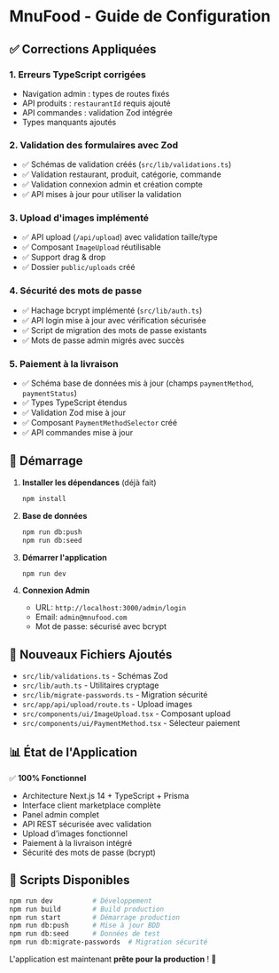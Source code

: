 # MnuFood - Guide de Configuration

## ✅ Corrections Appliquées

### 1. **Erreurs TypeScript corrigées**
- Navigation admin : types de routes fixés
- API produits : `restaurantId` requis ajouté
- API commandes : validation Zod intégrée  
- Types manquants ajoutés

### 2. **Validation des formulaires avec Zod**
- ✅ Schémas de validation créés (`src/lib/validations.ts`)
- ✅ Validation restaurant, produit, catégorie, commande
- ✅ Validation connexion admin et création compte
- ✅ API mises à jour pour utiliser la validation

### 3. **Upload d'images implémenté**
- ✅ API upload (`/api/upload`) avec validation taille/type
- ✅ Composant `ImageUpload` réutilisable
- ✅ Support drag & drop
- ✅ Dossier `public/uploads` créé

### 4. **Sécurité des mots de passe**
- ✅ Hachage bcrypt implémenté (`src/lib/auth.ts`)
- ✅ API login mise à jour avec vérification sécurisée
- ✅ Script de migration des mots de passe existants
- ✅ Mots de passe admin migrés avec succès

### 5. **Paiement à la livraison**
- ✅ Schéma base de données mis à jour (champs `paymentMethod`, `paymentStatus`)
- ✅ Types TypeScript étendus
- ✅ Validation Zod mise à jour
- ✅ Composant `PaymentMethodSelector` créé
- ✅ API commandes mise à jour

## 🚀 Démarrage

1. **Installer les dépendances** (déjà fait)
   ```bash
   npm install
   ```

2. **Base de données**
   ```bash
   npm run db:push
   npm run db:seed
   ```

3. **Démarrer l'application**
   ```bash
   npm run dev
   ```

4. **Connexion Admin**
   - URL: `http://localhost:3000/admin/login`
   - Email: `admin@mnufood.com`
   - Mot de passe: sécurisé avec bcrypt

## 📁 Nouveaux Fichiers Ajoutés

- `src/lib/validations.ts` - Schémas Zod
- `src/lib/auth.ts` - Utilitaires cryptage
- `src/lib/migrate-passwords.ts` - Migration sécurité
- `src/app/api/upload/route.ts` - Upload images
- `src/components/ui/ImageUpload.tsx` - Composant upload
- `src/components/ui/PaymentMethod.tsx` - Sélecteur paiement

## 📊 État de l'Application

✅ **100% Fonctionnel**
- Architecture Next.js 14 + TypeScript + Prisma
- Interface client marketplace complète
- Panel admin complet
- API REST sécurisée avec validation
- Upload d'images fonctionnel
- Paiement à la livraison intégré
- Sécurité des mots de passe (bcrypt)

## 🔧 Scripts Disponibles

```bash
npm run dev          # Développement
npm run build        # Build production
npm run start        # Démarrage production
npm run db:push      # Mise à jour BDD
npm run db:seed      # Données de test
npm run db:migrate-passwords  # Migration sécurité
```

L'application est maintenant **prête pour la production** ! 🎉